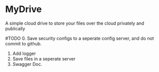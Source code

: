 # MyDrive
A simple cloud drive to store your files over the cloud privately and publically 

#TODO
0. Save security configs to a seperate config server, and do not commit to github.
1. Add logger
2. Save files in a seperate server
3. Swagger Doc.
